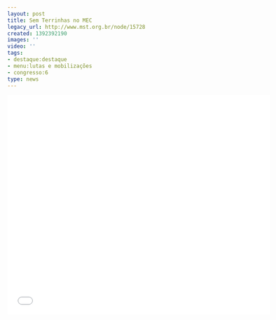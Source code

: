 ```yaml
---
layout: post
title: Sem Terrinhas no MEC
legacy_url: http://www.mst.org.br/node/15728
created: 1392392190
images: ''
video: ''
tags:
- destaque:destaque
- menu:lutas e mobilizações
- congresso:6
type: news
---
```

<p style="text-align: center;"><iframe src="//www.youtube.com/embed/BNcHX30oUrg" allowfullscreen="" height="500" width="600" frameborder="0"></iframe></p>
